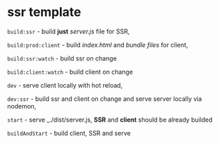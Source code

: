# ssr template


`build:ssr` - build **just** _server.js_ file for SSR,

`build:prod:client` - build _index.html_ and _bundle files_ for client,

`build:ssr:watch` - build ssr on change

`build:client:watch` - build client on change

`dev` - serve client locally with hot reload,

`dev:ssr` - build ssr and client on change and serve  server locally via nodemon,

`start` - serve _./dist/server.js, **SSR** and **client** should be already builded

`buildAndStart` - build client, SSR and serve 
